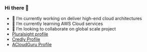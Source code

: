 ### Hi there 👋


- 🔭 I’m currently working on deliver high-end cloud architectures 
- 🌱 I’m currently learning AWS Cloud services
- 👯 I’m looking to collaborate on global scale project
- [Pluralsight profile](https://app.pluralsight.com/profile/GeekInside)
- [Credly Profile](https://www.credly.com/users/geekinside/badges)
- [ACloudGuru Profile](https://learn.acloud.guru/profile/mmsaad)

